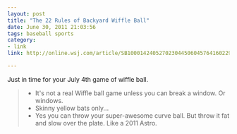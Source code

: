 ```yaml
---
layout: post
title: "The 22 Rules of Backyard Wiffle Ball"
date: June 30, 2011 21:03:56
tags: baseball sports
category:
- link
link: http://online.wsj.com/article/SB10001424052702304450604576416022939358358.html

---
```


Just in time for your July 4th game of wiffle ball.

>- It's not a real Wiffle ball game unless you can break a window. Or windows.
>- Skinny yellow bats only...
>- Yes you can throw your super-awesome curve ball. But throw it fat and slow over the plate. Like a 2011 Astro.